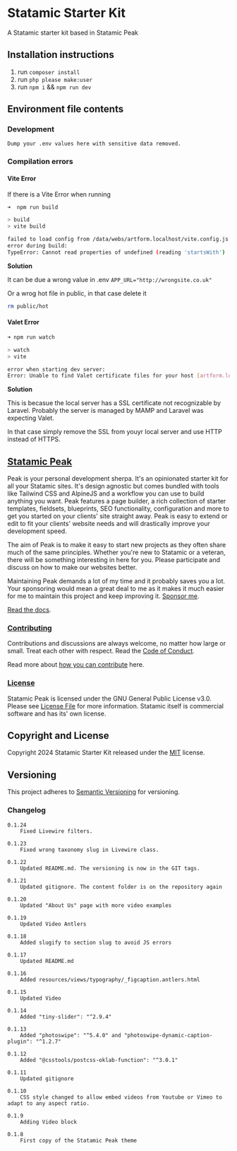 # Statamic Starter Kit
A Statamic starter kit based in Statamic Peak

## Installation instructions

1. run `composer install`
2. run `php please make:user`
3. run `npm i` && `npm run dev`

## Environment file contents

### Development

```env
Dump your .env values here with sensitive data removed.
```

### Compilation errors

#### Vite Error

If there is a Vite Error when running
```bash
➜  npm run build

> build
> vite build

failed to load config from /data/webs/artform.localhost/vite.config.js
error during build:
TypeError: Cannot read properties of undefined (reading 'startsWith')
```

**Solution**

It can be due a wrong value in .env
`APP_URL="http://wrongsite.co.uk"`

Or a wrog hot file in public, in that case delete it
```bash
rm public/hot
```

#### Valet Error

```bash
➜ npm run watch

> watch
> vite

error when starting dev server:
Error: Unable to find Valet certificate files for your host [artform.localhost]. Ensure you have run "valet secure".
```

**Solution**

This is becasue the local server has a SSL certificate not recognizable by Laravel. Probably the server is managed by MAMP and Laravel was expecting Valet.

In that case simply remove the SSL from youyr local server and use HTTP instead of HTTPS.

## [Statamic Peak](https://github.com/studio1902/statamic-peak#start-out-on-top)

Peak is your personal development sherpa. It's an opinionated starter kit for all your Statamic sites. It's design agnostic but comes bundled with tools like Tailwind CSS and AlpineJS and a workflow you can use to build anything you want. Peak features a page builder, a rich collection of starter templates, fieldsets, blueprints, SEO functionality, configuration and more to get you started on your clients' site straight away. Peak is easy to extend or edit to fit your clients' website needs and will drastically improve your development speed.

The aim of Peak is to make it easy to start new projects as they often share much of the same principles. Whether you're new to Statamic or a veteran, there will be something interesting in here for you. Please participate and discuss on how to make our websites better.

Maintaining Peak demands a lot of my time and it probably saves you a lot. Your sponsoring would mean a great deal to me as it makes it much easier for me to maintain this project and keep improving it. [Sponsor me](https://github.com/sponsors/studio1902).

[Read the docs](https://peak.1902.studio).

### [Contributing](https://github.com/studio1902/statamic-peak#contributing)

Contributions and discussions are always welcome, no matter how large or small. Treat each other with respect. Read the [Code of Conduct](https://github.com/studio1902/statamic-peak/blob/main/.github/CODE_OF_CONDUCT.md).

Read more about [how you can contribute](https://peak.1902.studio/other/contributing.html) here.

### [License](https://github.com/studio1902/statamic-peak#license)

Statamic Peak is licensed under the GNU General Public License v3.0. Please see [License File](https://github.com/studio1902/statamic-peak/blob/main/LICENSE.md) for more information. Statamic itself is commercial software and has its' own license.



## Copyright and License

[](https://github.com/pablorica/wordpress_codigo_theme#copyright-and-license)

Copyright 2024 Statamic Starter Kit released under the [MIT](https://github.com/pablorica/citysuburban/blob/main/LICENSE) license.

## Versioning

This project adheres to [Semantic Versioning](https://semver.org/) for versioning. 

### Changelog


```
0.1.24
    Fixed Livewire filters.

0.1.23
    Fixed wrong taxonomy slug in Livewire class.

0.1.22
    Updated README.md. The versioning is now in the GIT tags.

0.1.21
    Updated gitignore. The content folder is on the repository again

0.1.20
    Updated "About Us" page with more video examples

0.1.19
    Updated Video Antlers

0.1.18
    Added slugify to section slug to avoid JS errors

0.1.17
    Updated README.md

0.1.16
    Added resources/views/typography/_figcaption.antlers.html

0.1.15
    Updated Video

0.1.14
    Added "tiny-slider": "^2.9.4"

0.1.13
    Added "photoswipe": "^5.4.0" and "photoswipe-dynamic-caption-plugin": "^1.2.7"

0.1.12
    Added "@csstools/postcss-oklab-function": "^3.0.1"

0.1.11
    Updated gitignore

0.1.10
    CSS style changed to allow embed videos from Youtube or Vimeo to adapt to any aspect ratio.

0.1.9
    Adding Video block

0.1.8
    First copy of the Statamic Peak theme

```